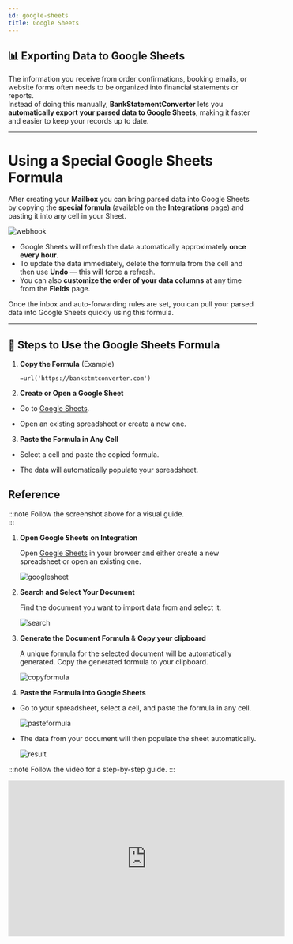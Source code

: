 ```yaml
---
id: google-sheets
title: Google Sheets
---
```


## 📊 Exporting Data to Google Sheets

The information you receive from order confirmations, booking emails, or website forms often needs to be organized into financial statements or reports.  
Instead of doing this manually, **BankStatementConverter** lets you **automatically export your parsed data to Google Sheets**, making it faster and easier to keep your records up to date.

---

# Using a Special Google Sheets Formula

After creating your **Mailbox** you can bring parsed data into Google Sheets by copying the **special formula** (available on the **Integrations** page) and pasting it into any cell in your Sheet.  

![webhook](/img/googlesheets.png)

- Google Sheets will refresh the data automatically approximately **once every hour**.  
- To update the data immediately, delete the formula from the cell and then use **Undo** — this will force a refresh.  
- You can also **customize the order of your data columns** at any time from the **Fields** page.  

Once the inbox and auto-forwarding rules are set, you can pull your parsed data into Google Sheets quickly using this formula.

---

## 🔎 Steps to Use the Google Sheets Formula

1. **Copy the Formula** (Example)
   ```text
   =url('https://bankstmtconverter.com')
2. **Create or Open a Google Sheet**

- Go to [Google Sheets](https://sheets.google.com).  

- Open an existing spreadsheet or create a new one.

3. **Paste the Formula in Any Cell**

- Select a cell and paste the copied formula.

- The data will automatically populate your spreadsheet.

## Reference

:::note
Follow the screenshot above for a visual guide.  
:::

1. **Open Google Sheets on Integration**

   Open [Google Sheets](https://sheets.google.com) in your browser and either create a new spreadsheet or open an existing one.

   ![googlesheet](/img/googlesheets.png)

2. **Search and Select Your Document**

   Find the document you want to import data from and select it.

   ![search](/img/docsearch.png)

3. **Generate the Document Formula** & **Copy your clipboard**

   A unique formula for the selected document will be automatically generated. Copy the generated formula to your clipboard.

   ![copyformula](/img/copyformula.png)

5. **Paste the Formula into Google Sheets**

  -  Go to your spreadsheet, select a cell, and paste the formula in any cell.

      ![pasteformula](/img/formulapaste.png)

  - The data from your document will then populate the sheet automatically.

      ![result](/img/result.png)

:::note
Follow the video for a step-by-step guide.
:::

<iframe width="560" height="315" src="https://www.youtube.com/embed/jxXozbTSVJw?si=Ew4WdBF5_DzKA3c8" title="YouTube video player" frameborder="0" allow="accelerometer; autoplay; clipboard-write; encrypted-media; gyroscope; picture-in-picture; web-share" referrerpolicy="strict-origin-when-cross-origin" allowfullscreen></iframe>



  






